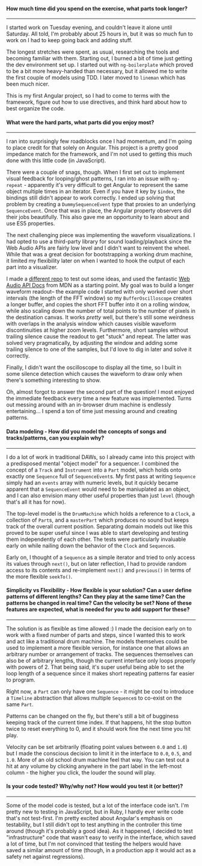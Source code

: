 #### How much time did you spend on the exercise, what parts took longer?
---

I started work on Tuesday evening, and couldn't leave it alone until Saturday. All told, I'm probably about 25 hours in, but it was so much fun to work on I had to keep going back and adding stuff.

The longest stretches were spent, as usual, researching the tools and becoming familiar with them. Starting out, I burned a bit of time just getting the dev environment set up. I started out with `ng-boilerplate` which proved to be a bit more heavy-handed than necessary, but it allowed me to write the first couple of models using TDD. I later moved to `lineman` which has been much nicer.

This is my first Angular project, so I had to come to terms with the framework, figure out how to use directives, and think hard about how to best organize the code.

#### What were the hard parts, what parts did you enjoy most?
---

I ran into surprisingly few roadblocks once I had momentum, and I'm going to place credit for that solely on Angular. This project is a pretty good impedance match for the framework, and I'm not used to getting this much done with this little code (in JavaScript).

There were a couple of snags, though. When I first set out to implement visual feedback for looping/ghost patterns, I ran into an issue with `ng-repeat` - apparently it's very difficult to get Angular to represent the same object multiple times in an iterator. Even if you have it key by `$index`, the bindings still didn't appear to work correctly. I ended up solving that problem by creating a `DummySequenceEvent` type that proxies to an underlying `SequenceEvent`. Once that was in place, the Angular property observers did their jobs beautifully. This also gave me an opportunity to learn about and use ES5 properties.

The next challenging piece was implementing the waveform visualizations. I had opted to use a third-party library for sound loading/playback since the Web Audio APIs are fairly low level and I didn't want to reinvent the wheel. While that was a great decision for bootstrapping a working drum machine, it limited my flexibility later on when I wanted to hook the output of each part into a visualizer.

I made a [different repo](https://github.com/texel/webaudio-test) to test out some ideas, and used the fantastic [Web Audio API Docs](https://developer.mozilla.org/en-US/docs/Web/API/Web_Audio_API/Visualizations_with_Web_Audio_API) from MDN as a starting point. My goal was to build a longer waveform readout– the example code I started with only worked over short intervals (the length of the FFT window) so my `BufferOscilloscope` creates a longer buffer, and copies the short FFT buffer into it on a rolling window, while also scaling down the number of total points to the number of pixels in the destination canvas. It works *pretty* well, but there's still some weirdness with overlaps in the analysis window which causes visible waveform discontinuities at higher zoom levels. Furthermore, short samples without trailing silence cause the readout to get "stuck" and repeat. The latter was solved very pragmatically, by adjusting the window and adding some trailing silence to one of the samples, but I'd love to dig in later and solve it correctly.

Finally, I didn't want the oscilloscope to display all the time, so I built in some silence detection which causes the waveform to draw only when there's something interesting to show.

Oh, almost forgot to answer the second part of the question! I most enjoyed the immediate feedback every time a new feature was implemented. Turns out messing around with an in-browser drum machine is endlessly entertaining... I spend a ton of time just messing around and creating patterns.

#### Data modeling - How did you model the concepts of songs and tracks/patterns, can you explain why?
---

I do a lot of work in traditional DAWs, so I already came into this project with a predisposed mental "object model" for a sequencer. I combined the concept of a `Track` and `Instrument` into a `Part` model, which holds onto exactly one `Sequence` full of `SequenceEvent`s. My first pass at writing `Sequence` simply had an `events` array with numeric levels, but it quickly became apparent that a `SequenceEvent` would need to be maniuplated as an object, and I can also envision many other useful properties than just `level` (though that's all it has for now).

The top-level model is the `DrumMachine` which holds a reference to a `Clock`, a collection of `Part`s, and a `masterPart` which produces no sound but keeps track of the overall current position. Separating domain models out like this proved to be super useful since I was able to start developing and testing them independently of each other. The tests were particularly invaluable early on while nailing down the behavior of the `Clock` and `Sequence`s.

Early on, I thought of a `Sequence` as a simple iterator and tried to only access its values through `next()`, but on later reflection, I had to provide random access to its contents and re-implement `next()` and `previous()` in terms of the more flexible `seekTo()`.


#### Simplicity vs Flexibility - How flexible is your solution? Can a user define patterns of different lengths? Can they play at the same time? Can the patterns be changed in real time? Can the velocity be set? None of these features are expected, what is needed for you to add support for these?
---

The solution is as flexible as time allowed :) I made the decision early on to work with a fixed number of parts and steps, since I wanted this to work and act like a traditional drum machine. The models themselves could be used to implement a more flexible version, for instance one that allows an arbitrary number or arrangement of tracks. The sequences themselves can also be of arbitrary lengths, though the current interface only loops properly with powers of 2. That being said, it's super useful being able to set the loop length of a sequence since it makes short repeating patterns far easier to program.

Right now, a `Part` can only have one `Sequence` - it might be cool to introduce a `Timeline` abstraction that allows multiple `Sequence`s to co-exist on the same `Part`.

Patterns can be changed on the fly, but there's still a bit of bugginess keeping track of the current time index. If that happens, hit the stop button twice to reset everything to 0, and it should work fine the next time you hit play.

Velocity can be set arbitrarily (floating point values between `0.0` and `1.0`) but I made the conscious decision to limit it in the interface to `0.0`, `0.5`, and `1.0`. More of an old school drum machine feel that way. You can test out a hit at any volume by clicking anywhere in the part label in the left-most column - the higher you click, the louder the sound will play.

#### Is your code tested? Why/why not? How would you test it (or better)?
---

Some of the model code is tested, but a lot of the interface code isn't. I'm pretty new to testing in JavaScript, but in Ruby, I hardly ever write code that's not test-first. I'm pretty excited about Angular's emphasis on testability, but I still didn't opt to test anything in the controller this time around (though it's probably a good idea). As it happened, I decided to test "infrastructure" code that wasn't easy to verify in the interface, which saved a lot of time, but I'm not convinced that testing the helpers would have saved a similar amount of time (though, in a production app it would act as a safety net against regressions).
